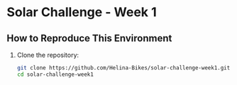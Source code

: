 # Solar Challenge - Week 1

## How to Reproduce This Environment

1. Clone the repository:
   ```bash
   git clone https://github.com/Helina-Bikes/solar-challenge-week1.git
   cd solar-challenge-week1
